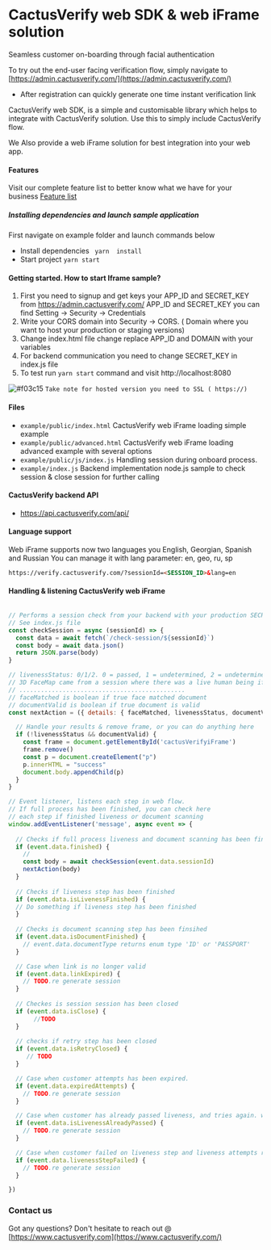 
# CactusVerify web SDK & web iFrame solution

Seamless customer on-boarding through facial authentication

To try out the end-user facing verification flow, simply navigate to [https://admin.cactusverify.com/](https://admin.cactusverify.com/) 
- After registration can quickly generate one time instant verification link

CactusVerify web SDK, is a simple and customisable library which helps to integrate with CactusVerify solution. 
Use this to simply include CactusVerify flow. 

We Also provide a web iFrame solution for best integration into your web app.

#### Features 
Visit our complete feature list to better know what we have for your business
[Feature list](https://github.com/CactusVerify/verify-web-sdk/blob/master/documentation/Features.md)

##### Installing dependencies and launch sample application

First navigate on example folder and launch commands below

- Install dependencies ``` yarn  install```
- Start project ``` yarn start ```


#### Getting started. How to start Iframe sample?

1. First you need to signup and get keys your APP_ID and SECRET_KEY from https://admin.cactusverify.com/
APP_ID and SECRET_KEY  you can find Setting -> Security -> Credentials
2. Write your CORS domain into Security -> CORS. ( Domain where you want to host your production or staging versions)
3. Change index.html file change replace APP_ID and DOMAIN with your variables
4. For backend communication you need to change SECRET_KEY in index.js file
5. To test run ```yarn start``` command and visit http://localhost:8080 


![#f03c15](https://via.placeholder.com/15/f03c15/000000?text=+) `Take note for hosted version you need to SSL ( https://)` 

#### Files

-  ```example/public/index.html``` CactusVerify web iFrame loading simple example
-  ```example/public/advanced.html``` CactusVerify web iFrame loading advanced  example with several options
-  ```example/public/js/index.js``` Handling session during onboard process.
-  ```example/index.js``` Backend implementation node.js sample to check session & close session for further calling


#### CactusVerify backend API 

- https://api.cactusverify.com/api/

#### Language support

Web iFrame supports now two languages you English, Georgian, Spanish and Russian
You can manage it with lang parameter: en, geo, ru, sp

```html 
https://verify.cactusverify.com/?sessionId=<SESSION_ID>&lang=en
```
#### Handling & listening CactusVerify web iFrame


```javascript

// Performs a session check from your backend with your production SECRET_KEY
// See index.js file
const checkSession = async (sessionId) => {
  const data = await fetch(`/check-session/${sessionId}`)
  const body = await data.json()
  return JSON.parse(body)
}

// livenessStatus: 0/1/2. 0 = passed, 1 = undetermined, 2 = undetermined. 
// 3D FaceMap came from a session where there was a live human being if and only if the livenessStatus is 0.
// ..............................................
// faceMatched is boolean if true face matched document
// documentValid is boolean if true document is valid
const nextAction = ({ details: { faceMatched, livenessStatus, documentValid } }) => {

  // Handle your results & remove frame, or you can do anything here
  if (!livenessStatus && documentValid) {
    const frame = document.getElementById('cactusVerifyiFrame')
    frame.remove()
    const p = document.createElement("p")
    p.innerHTML = "success"
    document.body.appendChild(p)
  }
}

// Event listener, listens each step in web flow. 
// If full process has been finished, you can check here 
// each step if finished liveness or document scanning
window.addEventListener('message', async event => {
  
  // Checks if full process liveness and document scanning has been finished
  if (event.data.finished) {
    // 
    const body = await checkSession(event.data.sessionId)
    nextAction(body)
  }
  
  // Checks if liveness step has been finished
  if (event.data.isLivenessFinished) {
  // Do something if liveness step has been finished
  }
  
  // Checks is document scanning step has been finsihed
  if (event.data.isDocumentFinished) {
    // event.data.documentType returns enum type 'ID' or 'PASSPORT'
  }

  // Case when link is no longer valid
  if (event.data.linkExpired) {
    // TODO.re generate session
  }
  
  // Checkes is session session has been closed
  if (event.data.isClose) {
       //TODO
  }
   
  // checks if retry step has been closed
  if (event.data.isRetryClosed) {
     // TODO 
  }	 

  // Case when customer attempts has been expired.
  if (event.data.expiredAttempts) {
    // TODO.re generate session
  } 

  // Case when customer has already passed liveness, and tries again. we wont allow session retry, if liveness is already passed
  if (event.data.isLivenessAlreadyPassed) {
    // TODO.re generate session
  }

  // Case when customer failed on liveness step and liveness attempts run out
  if (event.data.livenessStepFailed) {
    // TODO.re generate session
  }

})
```


### Contact us

Got any questions? Don't hesitate to reach out @ [https://www.cactusverify.com](https://www.cactusverify.com/)
